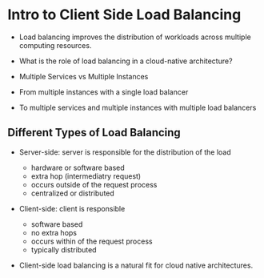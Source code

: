 # Intro to Client Side Load Balancing

- Load balancing improves the distribution of workloads across multiple
  computing resources.

- What is the role of load balancing in a cloud-native architecture?

- Multiple Services vs Multiple Instances

- From multiple instances with a single load balancer
- To multiple services and multiple instances with multiple load balancers

## Different Types of Load Balancing

- Server-side: server is responsible for the distribution of the load
  - hardware or software based
  - extra hop (intermediatry request)
  - occurs outside of the request process
  - centralized or distributed

- Client-side: client is responsible
  - software based
  - no extra hops
  - occurs within of the request process
  - typically distributed

* Client-side load balancing is a natural fit for cloud native architectures.
